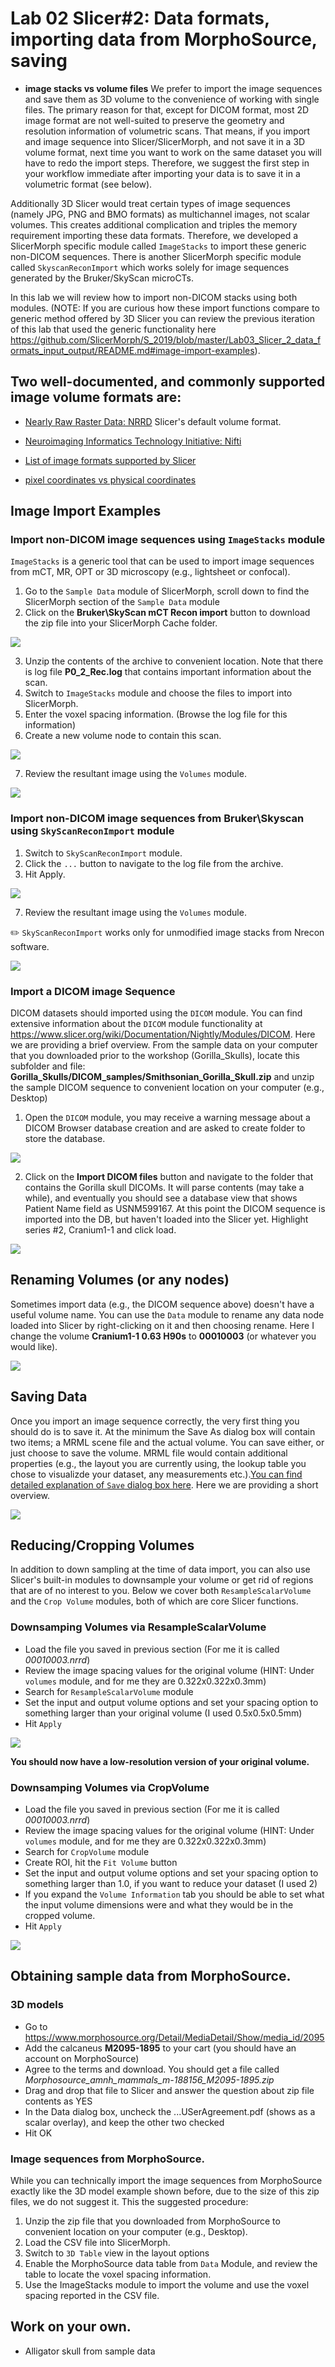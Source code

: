 # Lab 02 Slicer#2: Data formats, importing data from MorphoSource, saving
* **image stacks vs volume files** We prefer to import the image sequences and save them as 3D volume to the convenience of working with single files. The primary reason for that, except for DICOM format, most 2D image format are not well-suited to preserve the geometry and resolution information of volumetric scans. That means, if you import and image sequence into Slicer/SlicerMorph, and not save it in a 3D volume format, next time you want to work on the same dataset you will have to redo the import steps. Therefore, we suggest the first step in your workflow immediate after importing your data is to save it in a volumetric format (see below).  

Additionally 3D Slicer would treat certain types of image sequences (namely JPG, PNG and BMO formats) as multichannel images, not scalar volumes. This creates additional complication and triples the memory requirement importing these data formats. Therefore, we developed a SlicerMorph specific module called `ImageStacks` to import these generic non-DICOM sequences. There is another SlicerMorph specific module called `SkyscanReconImport` which works solely for image sequences generated by the Bruker/SkyScan microCTs. 

In this lab we will review how to import non-DICOM stacks using both modules. (NOTE: If you are curious how these import functions compare to generic method offered by 3D Slicer you can review the previous iteration of this lab that used the generic functionality here https://github.com/SlicerMorph/S_2019/blob/master/Lab03_Slicer_2_data_formats_input_output/README.md#image-import-examples). 

## Two well-documented, and commonly supported image volume formats are:
* [Nearly Raw Raster Data: NRRD](http://teem.sourceforge.net/nrrd/format.html) Slicer's default volume format. 
* [Neuroimaging Informatics Technology Initiative: Nifti](https://nifti.nimh.nih.gov/)

* [List of image formats supported by Slicer](https://www.slicer.org/wiki/Documentation/Nightly/SlicerApplication/SupportedDataFormat)
* [pixel coordinates vs physical coordinates](https://www.slicer.org/wiki/Coordinate_systems)

## Image Import Examples
### Import non-DICOM image sequences using `ImageStacks` module

`ImageStacks` is a generic tool that can be used to import image sequences from mCT, MR, OPT or 3D microscopy (e.g., lightsheet or confocal).

1. Go to the `Sample Data` module of SlicerMorph, scroll down to find the SlicerMorph section of the `Sample Data` module 
2. Click on the **Bruker\SkyScan mCT Recon import** button to download the zip file into your SlicerMorph Cache folder. 

<img src='images/SampleData.PNG'>

3. Unzip the contents of the archive to convenient location. Note that there is log file **P0_2_Rec.log** that contains important information about the scan. 
4. Switch to `ImageStacks` module and choose the files to import into SlicerMorph. 
5. Enter the voxel spacing information. (Browse the log file for this information)
5. Create a new volume node to contain this scan. 

<img src='images/ImageStacks1.PNG'>

7. Review the resultant image using the `Volumes` module.

<img src='images/Volumes1.PNG'>


### Import non-DICOM image sequences from Bruker\Skyscan using `SkyScanReconImport` module

1. Switch to `SkyScanReconImport` module.
2. Click the `...` button to navigate to the log file from the archive.
3. Hit Apply.

<img src='images/SkyScanReconImport.PNG'>

7. Review the resultant image using the `Volumes` module.

:pencil2: `SkyScanReconImport` works only for unmodified image stacks from Nrecon software. 

<img src='images/Volumes2.PNG'>


### Import a DICOM image Sequence

DICOM datasets should imported using the `DICOM` module. You can find extensive information about the `DICOM` module functionality at https://www.slicer.org/wiki/Documentation/Nightly/Modules/DICOM. Here we are providing a brief overview. 
From the sample data on your computer that you downloaded prior to the workshop (Gorilla_Skulls), locate this subfolder and file:
**Gorilla_Skulls/DICOM_samples/Smithsonian_Gorilla_Skull.zip** and unzip the sample DICOM sequence to convenient location on your computer (e.g., Desktop)

1. Open the `DICOM` module, you may receive a warning message about a DICOM Browser database creation and are asked to create folder to store the database. 

<img src='images/Dicom1.PNG'>

2. Click on the **Import DICOM files** button and navigate to the folder that contains the Gorilla skull DICOMs. It will parse contents (may take a while), and eventually you should see a database view that shows Patient Name field as USNM599167. At this point the DICOM sequence is imported into the DB, but haven't loaded into the Slicer yet. Highlight series #2, Cranium1-1 and click load.

<img src='images/Dicom2.PNG'>

## Renaming Volumes (or any nodes)
Sometimes import data (e.g., the DICOM sequence above) doesn't have a useful volume name. You can use the `Data` module to rename any data node loaded into Slicer by right-clicking on it and then choosing rename. Here I change the volume **Cranium1-1 0.63 H90s** to **00010003** (or whatever you would like). 

<img src='images/Rename.PNG'>


## Saving Data
Once you import an image sequence correctly, the very first thing you should do is to save it. At the minimum the Save As dialog box will contain two items; a MRML scene file and the actual volume. You can save either, or just choose to save the volume. MRML file would contain additional properties (e.g., the layout you are currently using, the lookup table you chose to visualizde your dataset, any measurements etc.).[You can find detailed explanation of `Save` dialog box here](https://www.slicer.org/wiki/Documentation/Nightly/SlicerApplication/SavingData). Here we are providing a short overview. 

<img src="images/save_as2.PNG">


## Reducing/Cropping Volumes
In addition to down sampling at the time of data import, you can also use Slicer's built-in modules to downsample your volume or get rid of regions that are of no interest to you. Below we cover both `ResampleScalarVolume` and the `Crop Volume` modules, both of which are core Slicer functions.   

### Downsamping Volumes via ResampleScalarVolume

* Load the file you saved in previous section (For me it is called *00010003.nrrd*) 
* Review the image spacing values for the original volume (HINT: Under `volumes` module, and for me they are 0.322x0.322x0.3mm)
* Search for `ResampleScalarVolume` module
* Set the input and output volume options and set your spacing option to something larger than your original volume (I used 0.5x0.5x0.5mm)
* Hit `Apply`

<img src="images/resampleScalarVolume.PNG">

**You should now have a low-resolution version of your original volume.**

### Downsamping Volumes via CropVolume

* Load the file you saved in previous section (For me it is called *00010003.nrrd*) 
* Review the image spacing values for the original volume (HINT: Under `volumes` module, and for me they are 0.322x0.322x0.3mm)
* Search for `CropVolume` module
* Create ROI, hit the `Fit Volume` button
* Set the input and output volume options and set your spacing option to something larger than 1.0, if you want to reduce your dataset (I used 2)
* If you expand the `Volume Information` tab you should be able to set what the input volume dimensions were and what they would be in the cropped volume.
* Hit `Apply`

<img src="images/CropVolume.PNG">
 

## Obtaining sample data from MorphoSource.
### 3D models
  * Go to https://www.morphosource.org/Detail/MediaDetail/Show/media_id/2095
  * Add the calcaneus **M2095-1895** to your cart (you should have an account on MorphoSource)
  * Agree to the terms and download. You should get a file called *Morphosource_amnh_mammals_m-188156_M2095-1895.zip*
  * Drag and drop that file to Slicer and answer the question about zip file contents as YES
  * In the Data dialog box, uncheck the ...USerAgreement.pdf (shows as a scalar overlay), and keep the other two checked
  * Hit OK
  
### Image sequences from MorphoSource.
While you can technically import the image sequences from MorphoSource exactly like the 3D model example shown before, due to the size of this zip files, we do not suggest it. This the suggested procedure:
 
1. Unzip the zip file that you downloaded from MorphoSource to convenient location on your computer (e.g., Desktop). 
2. Load the CSV file into SlicerMorph. 
3. Switch to `3D Table` view in the layout options
4. Enable the MorphoSource data table from `Data` Module, and review the table to locate the voxel spacing information.
5. Use the ImageStacks module to import the volume and use the voxel spacing reported in the CSV file.

  
 ## Work on your own. 
 * Alligator skull from sample data 
 
  
